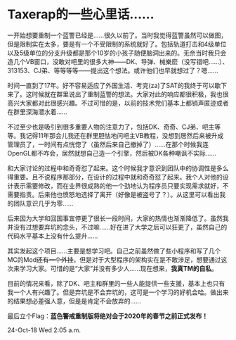 # Taxerap的一些心里话……
一开始想要重制一个蓝警已经是……很久以前了。当时我觉得蓝警虽然可以做图，但是限制实在太多，要是有一个不受限制的系统就好了。包括轨道打击和4级单位以及5级单位的分支升级都是那个10岁的小孩子随便脑洞出来的。无奈当时我只会造几个VB窗口，没敢对吧里的很多大神——DK、导弹、械樂麽（没写错吧……）、313153、CJ弟、等等等等——提出这个想法。或许他们也早就想过了？嗯……

时间一直到了17年。好不容易适应了外国生活、考完(za)了SAT的我终于可以歇下来了。这时候就在群里说出了重制蓝警的想法。大家对此的响应都很积极，我也很高兴大家都对此很感兴趣。不过可惜的是，以前的技术党们基本上都销声匿迹或者在群里深海潜水着……

不过至少也是吸引到很多重要人物的注意力了，包括DK、奇奇、CJ弟、吧主等等。我记得11年那会儿我还在群里胆怯地问吧主VB教程，没想到居然后来被升成管理员了，一时间有点恍惚了（虽然后来自己撤掉了）……在那个时候我连OpenGL都不咋会，居然就想自己造一个引擎，然后被DK各种嘲讽不实际……

和大家讨论的过程中和奇奇怼了起来。这个时候我才意识到团队中的协调性是多么得重要。且不说程序那部分，在设计的过程中就和奇奇怼了起来。我个人对他的设计表示需要修改，而在业界很成熟的他一个劲地认为程序员只要实现需求就好，不需要指责。后来他也愤怒地选择了离开（好像是被盗号了？）。从这里可以看出我的团队意识几乎为零……

后来因为大学和回国事宜停更了很长一段时间，大家的热情也渐渐降低了。虽然我并没有过想要弃坑的念头，不过嘛……好在进了大学之后可以狂更了，虽然自己的代码水平基本上没有什么提升……

其实发起这个项目……主要是想学习吧。自己之前虽然做了些小程序和写了几个MC的Mod~~还有一个外挂~~，但是对于大型程序的架构实在是不敢涉足，想要通过这次来学习大家。可惜的是“大家”并没有多少人……现在想来，**我真TM的自私**。

目前的情况来看，除了DK、吧主和群里的一些人能提供一些支援，基本上也只有我一个人有兴趣了。但是弃坑是不会弃坑的，这可是一个学习的好机会哈。做出来的结果想必差强人意，但是是肯定不会放弃的……

最后立个Flag：**蓝色警戒重制版将绝对会于2020年的春节之前正式发布！**

24-Oct-18 Wed 2:05 a.m.
